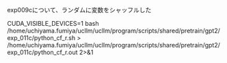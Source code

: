 exp009cについて、ランダムに変数をシャッフルした

CUDA_VISIBLE_DEVICES=1 bash /home/uchiyama.fumiya/ucllm/ucllm/program/scripts/shared/pretrain/gpt2/exp_011c/python_cf_r.sh > /home/uchiyama.fumiya/ucllm/ucllm/program/scripts/shared/pretrain/gpt2/exp_011c/python_cf_r.out 2>&1
